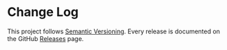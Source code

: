 # Change Log

This project follows [Semantic Versioning](http://semver.org/).
Every release is documented on the GitHub [Releases](https://github.com/ctimmerm/axios-mock-adapter/releases) page.
